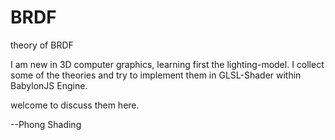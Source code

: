 # BRDF
theory of BRDF

I am new in 3D computer graphics, learning first the lighting-model.
I collect some of the theories and try to implement them in GLSL-Shader within BabylonJS Engine.

welcome to discuss them here.

--Phong Shading
